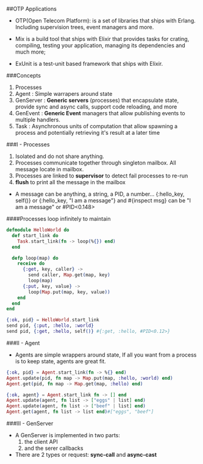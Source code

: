 ##OTP Applications

- OTP(Open Telecom Platform): is a set of libraries that ships with Erlang. Including supervision trees, event managers and more.
 
- Mix  is a build tool that ships with Elixir that provides tasks for crating, compiling, testing your application, managing its dependencies and much more;
 
- ExUnit is a test-unit based framework that ships with Elixir.

###Concepts

1) Processes
2) Agent        : Simple warrapers around state 
3) GenServer    : **Generic servers** (processes) that encapsulate state, provide sync and async calls, support code reloading, and more
4) GenEvent     : **Generic Event** managers that allow publishing events to multiple handlers.
5) Task         : Asynchronous units of computation that allow spawning a process and potentially retrieving it's result at a later time
 
###I - Processes

1) Isolated and do not share anything. 
2) Processes communicate together through singleton mailbox. All message locate in mailbox.
3) Processes are linked to **supervisor** to detect fail processes to re-run
4) **flush** to print all the message in the mailbox
- A message can be anything, a string, a PID, a number... {:hello_key, self()} or {:hello_key, "I am a message"} and #{inspect msg} can be "I am a message" or #PID<0.148>

####Processes loop infinitely to maintain

```elixir
defmodule HelloWorld do
  def start_link do
    Task.start_link(fn -> loop(%{}) end)
  end

  defp loop(map) do
    receive do
      {:get, key, caller} ->
        send caller, Map.get(map, key)
        loop(map)
      {:put, key, value} ->
        loop(Map.put(map, key, value))
    end
  end
end

{:ok, pid} = HelloWorld.start_link 
send pid, {:put, :hello, :world}
send pid, {:get, :hello, self()} #{:get, :hello, #PID<0.12>}
```

###II - Agent

- Agents are simple wrappers around state, If all you want from a process is to keep state, agents are great fit.

```elixir
{:ok, pid} = Agent.start_link(fn -> %{} end)
Agent.update(pid, fn map -> Map.put(map, :hello, :world) end)
Agent.get(pid, fn map -> Map.get(map, :hello) end)
```

```elixir
{:ok, agent} = Agent.start_link fn -> [] end
Agent.update(agent, fn list -> ["eggs" | list] end)
Agent.update(agent, fn list -> ["beef" | list] end)
Agent.get(agent, fn list -> list end)#["eggs", "beef"]
```

###III - GenServer

- A GenServer is implemented in two parts: 
    1) the client API 
    2) and the serer callbacks
- There are 2 types or request: **sync-call** and **async-cast**

